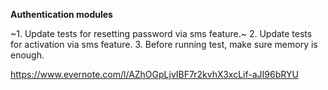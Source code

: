 **Authentication modules**

~1. Update tests for resetting password via sms feature.~
2. Update tests for activation via sms feature.
3. Before running test, make sure memory is enough.

https://www.evernote.com/l/AZhOGpLjvIBF7r2kvhX3xcLif-aJI96bRYU

